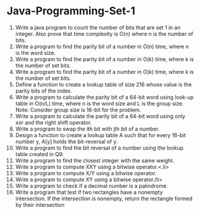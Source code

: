 # Java-Programming-Set-1

<ol>
<li>Write a java program to count the number of bits that are set 1 in an
integer. Also prove that time complexity is O(n) where n is the number
of bits.</li> 

<li>Write a program to find the parity bit of a number in O(n) time, where
n is the word size.</li>

<li>Write a program to find the parity bit of a number in O(k) time, where
k is the number of set bits.</li>

<li>Write a program to find the parity bit of a number in O(k) time, where
k is the number of set bits.</li>

<li>Define a function to create a lookup table of size 216 whose value is the
parity bits of the index.</li>

<li>Write a program to calculate the parity bit of a 64-bit word using look-up
table in O(n/L) time, where n is the word size and L is the group size.
Note: Consider group size is 16-bit for the problem.</li>

<li>Write a program to calculate the parity bit of a 64-bit word using only xor
and the right shift operator.</li>

<li>Write a program to swap the ith bit with jth bit of a number.</li>

<li>Design a function to create a lookup table A such that for every 16-bit
number y, A[y] holds the bit-reversal of y.</li>

<li>Write a program to find the bit reversal of a number using the lookup
table created in Q9.</li>

<li>Write a program to find the closest integer with the same weight.</li>
<li>Write a program to compute XXY using a bitwise operator.<.li>
<li>Write a program to compute X/Y using a bitwise operator.</li>
<li>Write a program to compute XY using a bitwise operator./li>
<li>Write a program to check if a decimal number is a palindrome.</li>
<li>Write a program that test if two rectangles have a nonempty intersection. If the intersection is nonempty, return the rectangle formed by their
intersection</li>
</ol>
